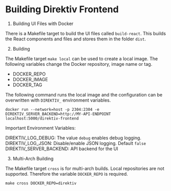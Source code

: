 # Building Direktiv Frontend

1. Building UI Files with Docker

There is a Makefile target to build the UI files called `build-react`. This builds the React components and files and stores them in the folder `dist`. 


2. Building 

The Makefile target `make local` can be used to create a local image. The following variables change the Docker repository, image name or tag.

- DOCKER_REPO
- DOCKER_IMAGE
- DOCKER_TAG

The following command runs the local image and the configuration can be overwritten with `DIREKTIV_` environment variables.

```
docker run --network=host -p 2304:2304 -e DIREKTIV_SERVER_BACKEND=http://MY-API-ENDPOINT localhost:5000/direktiv-frontend
```

Important Environment Variables:

DIREKTIV_LOG_DEBUG: The value `debug` enables debug logging.
DIREKTIV_LOG_JSON: Disable/enable JSON logging. Default `false`
DIREKTIV_SERVER_BACKEND: API backend for the UI 

3. Multi-Arch Building

The Makefile target `cross` is for multi-arch builds. Local repositories are not supported. Therefore the variable `DOCKER_REPO` is required.


```
make cross DOCKER_REPO=direktiv
```


